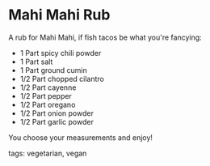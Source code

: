 Mahi Mahi Rub
==============

A rub for Mahi Mahi, if fish tacos be what you're fancying:

* 1 Part spicy chili powder
* 1 Part salt
* 1 Part ground cumin
* 1/2 Part chopped cilantro
* 1/2 Part cayenne
* 1/2 Part pepper
* 1/2 Part oregano
* 1/2 Part onion powder
* 1/2 Part garlic powder

You choose your measurements and enjoy!

tags: vegetarian, vegan
